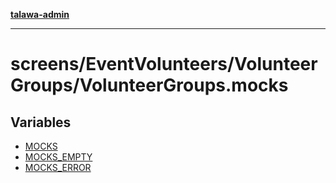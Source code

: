 [**talawa-admin**](../../../../README.md)

***

# screens/EventVolunteers/VolunteerGroups/VolunteerGroups.mocks

## Variables

- [MOCKS](variables/MOCKS.md)
- [MOCKS\_EMPTY](variables/MOCKS_EMPTY.md)
- [MOCKS\_ERROR](variables/MOCKS_ERROR.md)
